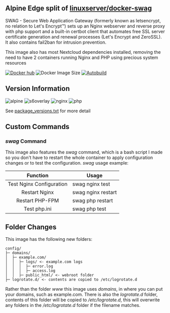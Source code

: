 ## Alpine Edge split of [linuxserver/docker-swag](https://github.com/linuxserver/docker-swag/)

SWAG - Secure Web Application Gateway (formerly known as letsencrypt, no relation to Let's Encrypt™) sets up an Nginx webserver and reverse proxy with php support and a built-in certbot client that automates free SSL server certificate generation and renewal processes (Let's Encrypt and ZeroSSL). It also contains fail2ban for intrusion prevention.

This image also has most Nextcloud dependencies installed, removing the need to have 2 containers running Nginx and PHP using precious system resources

[![Docker hub](https://img.shields.io/badge/docker%20hub-link-blue?style=for-the-badge&logo=docker)](https://hub.docker.com/repository/docker/vcxpz/swag) ![Docker Image Size](https://img.shields.io/docker/image-size/vcxpz/swag?style=for-the-badge&logo=docker) [![Autobuild](https://img.shields.io/badge/auto%20build-weekly-blue?style=for-the-badge&logo=docker?color=d1aa67)](https://github.com/hydazz/docker-swag/actions?query=workflow%3A%22Docker+Update+CI%22)

## Version Information

![alpine](https://img.shields.io/badge/alpine-edge-0D597F?style=for-the-badge&logo=alpine-linux) ![s6overlay](https://img.shields.io/badge/s6--overlay-2.1.0.2-blue?style=for-the-badge) ![nginx](https://img.shields.io/badge/nginx-1.18.0-269539?style=for-the-badge&logo=nginx) ![php](https://img.shields.io/badge/php-7.4-777BB4?style=for-the-badge&logo=php)

See [package_versions.txt](https://github.com/hydazz/docker-swag/blob/main/package_versions.txt) for more detail

## Custom Commands

### *swag* Command

This image also features the *swag* command, which is a bash script I made so you don't have to restart the whole container to apply configuration changes or to test the configuration.
*swag* usage example:

| Function | Usage |
| :---: | --- |
| Test Nginx Configuration | swag nginx test |
| Restart Nginx | swag nginx restart |
| Restart PHP-FPM | swag php restart |
| Test php.ini | swag php test |

## Folder Changes

This image has the following new folders:

    config/
    ├─ domains/
    │  ├─ example.com/
    │  │  ├─ logs/ <- example.com logs
    │  │  │  ├─ error.log
    │  │  │  ├─ access.log
    │  │  ├─ public_html/ <- webroot folder
    ├─ logrotate.d/ <- contents are copied to /etc/logrotate.d
Rather than the folder *www* this image uses *domains*, in where you can put your domains, such as example.com. There is also the *logrotate.d* folder, contents of this folder will be copied to */etc/logrotate.d*, this will overwrite any folders in the */etc/logrotate.d* folder if the filename matches.
